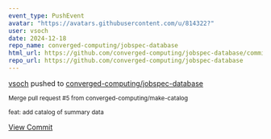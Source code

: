 ```yaml
---
event_type: PushEvent
avatar: "https://avatars.githubusercontent.com/u/814322?"
user: vsoch
date: 2024-12-18
repo_name: converged-computing/jobspec-database
html_url: https://github.com/converged-computing/jobspec-database/commit/47870a4085ecbb70ef3b581486290aaeee09b274
repo_url: https://github.com/converged-computing/jobspec-database
---
```


<a href='https://github.com/vsoch' target='_blank'>vsoch</a> pushed to <a href='https://github.com/converged-computing/jobspec-database' target='_blank'>converged-computing/jobspec-database</a>

<small>Merge pull request #5 from converged-computing/make-catalog

feat: add catalog of summary data</small>

<a href='https://github.com/converged-computing/jobspec-database/commit/47870a4085ecbb70ef3b581486290aaeee09b274' target='_blank'>View Commit</a>
